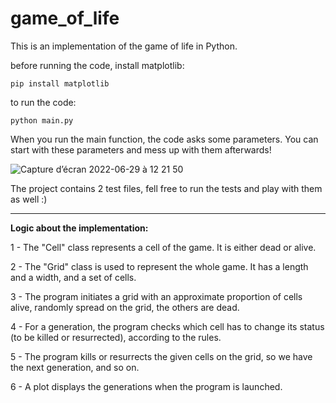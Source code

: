# game_of_life

This is an implementation of the game of life in Python.

before running the code, install matplotlib:
```
pip install matplotlib
```

to run the code:
```
python main.py
```

When you run the main function, the code asks some parameters. You can start with these parameters and mess up with them afterwards!

![Capture d’écran 2022-06-29 à 12 21 50](https://user-images.githubusercontent.com/26652900/176425033-9976c659-c434-44d8-8345-94fffd6ba2d7.png)

The project contains 2 test files, fell free to run the tests and play with them as well :)


--------------------------------------
<b>Logic about the implementation:</b>

1 - The "Cell" class represents a cell of the game. It is either dead or alive.

2 - The "Grid" class is used to represent the whole game. It has a length and a width, and a set of cells.

3 - The program initiates a grid with an approximate proportion of cells alive, randomly spread on the grid, the others are dead.

4 - For a generation, the program checks which cell has to change its status (to be killed or resurrected), according to the rules.

5 - The program kills or resurrects the given cells on the grid, so we have the next generation, and so on.

6 - A plot displays the generations when the program is launched.
